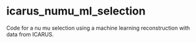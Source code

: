 # icarus_numu_ml_selection
Code for a nu mu selection using a machine learning reconstruction with data from ICARUS.
